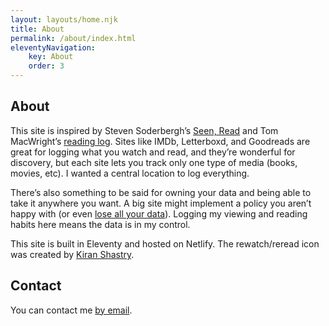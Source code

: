 ```yaml
---
layout: layouts/home.njk
title: About
permalink: /about/index.html
eleventyNavigation:
    key: About
    order: 3
---
```


## About

This site is inspired by Steven Soderbergh’s <a href="https://extension765.com/blogs/soderblog">Seen, Read</a> and Tom MacWright’s <a href="https://macwright.com/reading/">reading log</a>. Sites like IMDb, Letterboxd, and Goodreads are great for logging what you watch and read, and they’re wonderful for discovery, but each site lets you track only one type of media (books, movies, etc). I wanted a central location to log everything.

There’s also something to be said for owning your data and being able to take it anywhere you want. A big site might implement a policy you aren’t happy with (or even <a href="https://www.somebits.com/weblog/tech/bad/goodreads-lost-all-my-data.html">lose all your data</a>). Logging my viewing and reading habits here means the data is in my control.

This site is built in Eleventy and hosted on Netlify. The rewatch/reread icon was created by <a href="https://thenounproject.com/icon/loop-1098238/">Kiran Shastry</a>.

## Contact

You can contact me <a href="mailto:{{ metadata.author.email }}">by email</a>.
